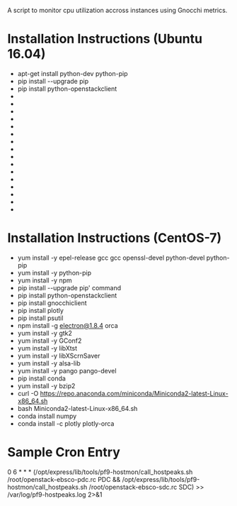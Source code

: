 A script to monitor cpu utilization accross instances using Gnocchi metrics.

# Installation Instructions (Ubuntu 16.04)
* apt-get install python-dev python-pip
* pip install --upgrade pip
* pip install python-openstackclient
* 
* 
* 
* 
* 
* 
* 
* 
* 
* 
* 
* 
* 
* 
* 
* 

# Installation Instructions (CentOS-7)
* yum install -y epel-release gcc gcc openssl-devel python-devel python-pip
* yum install -y python-pip
* yum install -y npm
* pip install --upgrade pip' command
* pip install python-openstackclient
* pip install gnocchiclient
* pip install plotly
* pip install psutil
* npm install -g electron@1.8.4 orca
* yum install -y gtk2
* yum install -y GConf2
* yum install -y libXtst
* yum install -y libXScrnSaver
* yum install -y alsa-lib
* yum install -y pango pango-devel
* pip install conda
* yum install -y bzip2
* curl -O https://repo.anaconda.com/miniconda/Miniconda2-latest-Linux-x86_64.sh
* bash Miniconda2-latest-Linux-x86_64.sh
* conda install numpy
* conda install -c plotly plotly-orca

# Sample Cron Entry
0 6 * * * (/opt/express/lib/tools/pf9-hostmon/call_hostpeaks.sh /root/openstack-ebsco-pdc.rc PDC && /opt/express/lib/tools/pf9-hostmon/call_hostpeaks.sh /root/openstack-ebsco-sdc.rc SDC) >> /var/log/pf9-hostpeaks.log 2>&1
